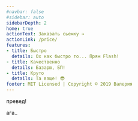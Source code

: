 ```yaml
---
#navbar: false
#sidebar: auto
sidebarDepth: 2
home: true
actionText: Заказать сьемку →
actionLink: /price/
features:
- title: Быстро
  details: Ох как быстро то... Прям Flash!
- title: Качественно
  details: Базарю, БП!
- title: Круто
  details: Та ваще! 😎
footer: MIT Licensed | Copyright © 2019 Валерия
---
```


<p>превед!</p>

<div>ага..</div>

<Blog />

<Posts />

